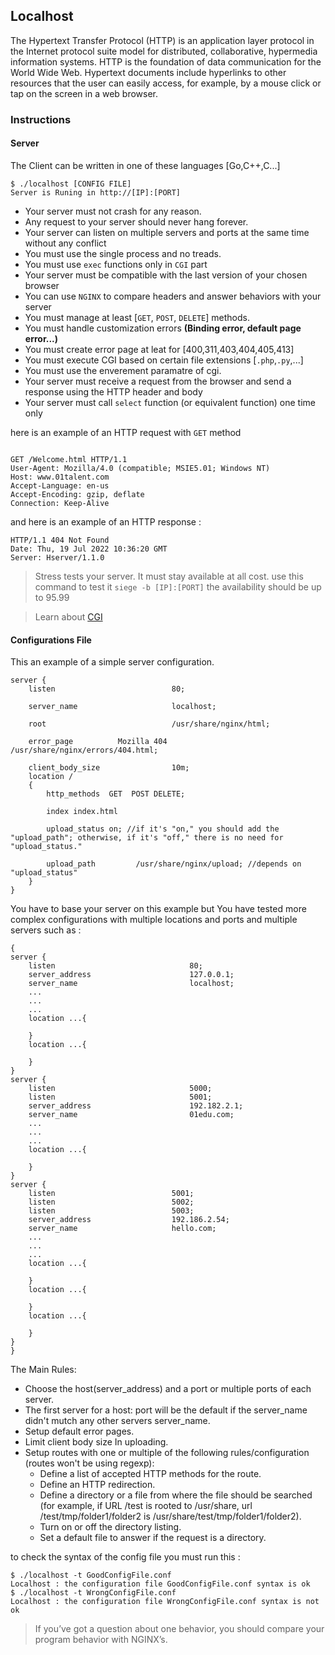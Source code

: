 ## Localhost

The Hypertext Transfer Protocol (HTTP) is an application layer protocol in the Internet protocol suite model for distributed, collaborative, hypermedia information systems.
HTTP is the foundation of data communication for the World Wide Web. Hypertext documents include hyperlinks to other resources that the user can easily access, for example, by a mouse click or tap on the screen in a web browser.

### Instructions

#### Server

The Client can be written in one of these languages [Go,C++,C...]

```console
$ ./localhost [CONFIG FILE]
Server is Runing in http://[IP]:[PORT]
```
- Your server must not crash for any reason.
- Any request to your server should never hang forever.
- Your server can listen on multiple servers and ports at the same time without any conflict 
- You must use the single process and no treads.
- You must use `exec` functions only in `CGI` part
- Your server must be compatible with the last version of your chosen browser 
- You can use `NGINX` to compare headers and answer behaviors with your server
- You must manage at least [`GET`, `POST`, `DELETE`] methods.
- You must handle customization errors **(Binding error, default page error...)**
- You must create error page at leat for [400,311,403,404,405,413]
- You must execute CGI based on certain file extensions [`.php`,`.py`,...]
- You must use the enverement paramatre of cgi. 
- Your server must receive a request from the browser and send a response using the HTTP header and body
- Your server must call `select` function (or equivalent function) one time only

here is an example of an HTTP request with `GET` method

```http

GET /Welcome.html HTTP/1.1
User-Agent: Mozilla/4.0 (compatible; MSIE5.01; Windows NT)
Host: www.01talent.com
Accept-Language: en-us
Accept-Encoding: gzip, deflate
Connection: Keep-Alive
```
and here is an example of an HTTP response : 

```http
HTTP/1.1 404 Not Found
Date: Thu, 19 Jul 2022 10:36:20 GMT
Server: Hserver/1.1.0
```
> Stress tests your server. It must stay available at all cost. use this command to test it  `siege -b [IP]:[PORT]`
	the availability should be up to 95.99
	
> Learn about  [CGI](https://en.wikipedia.org/wiki/Common_Gateway_Interface)


#### Configurations File

This an example of a simple server configuration.
```
server {
    listen                          80;
    
    server_name                     localhost;
	
    root                            /usr/share/nginx/html;
    
    error_page          Mozilla 404        /usr/share/nginx/errors/404.html;
    
    client_body_size                10m; 
    location /
    {
        http_methods  GET  POST DELETE;
        
        index index.html
        
        upload_status on; //if it's "on," you should add the "upload_path"; otherwise, if it's "off," there is no need for "upload_status." 
        
        upload_path         /usr/share/nginx/upload; //depends on "upload_status"
    }
}
```

You have to base your server on this example but You have tested more complex configurations with multiple locations and ports and multiple servers such as :
```
{
server {
    listen                              80;
    server_address                      127.0.0.1;
    server_name                         localhost;
    ...
    ...
    ...
    location ...{

    }
    location ...{

    }
}
server {
    listen                              5000;
    listen                              5001;
    server_address                      192.182.2.1;
    server_name                         01edu.com;
    ...
    ...
    ...
    location ...{

    }
}
server {
    listen                          5001;
    listen                          5002;
    listen                          5003;
    server_address                  192.186.2.54;
    server_name                     hello.com;
    ...
    ...
    ...
    location ...{

    }
    location ...{

    }
	location ...{

    }
}
}
```
The Main Rules:
- Choose the host(server_address) and a port or multiple ports of each server.
- The first server for a host: port will be the default if the server_name didn't mutch any other servers server_name.
- Setup default error pages.
- Limit client body size In uploading.
- Setup routes with one or multiple of the following rules/configuration (routes won't be using regexp):
  - Define a list of accepted HTTP methods for the route.
  - Define an HTTP redirection.
  - Define a directory or a file from where the file should be searched (for example, if URL /test is rooted to /usr/share, url /test/tmp/folder1/folder2 is /usr/share/test/tmp/folder1/folder2).
  - Turn on or off the directory listing.
  - Set a default file to answer if the request is a directory.

to check the syntax of the config file you must run this : 

```console
$ ./localhost -t GoodConfigFile.conf
Localhost : the configuration file GoodConfigFile.conf syntax is ok
$ ./localhost -t WrongConfigFile.conf
Localhost : the configuration file WrongConfigFile.conf syntax is not ok
```

> If you’ve got a question about one behavior, you should compare your
program behavior with NGINX’s.
